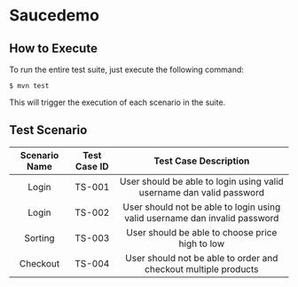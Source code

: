 # Saucedemo
## How to Execute
To run the entire test suite, just execute the following command:
```
$ mvn test
```
This will trigger the execution of each scenario in the suite.

## Test Scenario

| Scenario Name | Test Case ID| Test Case Description |
| :---: | :---: | :---: |
| Login | TS-001 | User should be able to login using valid username dan valid password | 
| Login | TS-002 | User should not be able to login using valid username dan invalid password | 
| Sorting | TS-003 | User should be able to choose price high to low | 
| Checkout | TS-004| User should not be able to order and checkout multiple products | 




